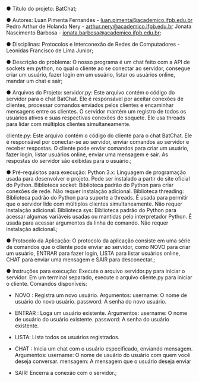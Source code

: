 ● Título do projeto: BatChat;

● Autores: Luan Pimenta Fernandes - luan.pimenta@academico.ifpb.edu.br
           Pedro Arthur de Holanda Nery - arthur.nery@academico.ifpb.edu.br
           Jonata Nascimento Barbosa - jonata.barbosa@academico.ifpb.edu.br;
           
● Disciplinas: Protocolos e Interconexão de Redes de Computadores - Leonidas Francisco de Lima Junior;

● Descrição do problema: O nosso programa é um chat feito com a API de sockets em python, no qual o cliente ao se conectar ao servidor, consegue criar um usuário, fazer login em um usuário, listar os usuários online, mandar um chat e sair;

● Arquivos do Projeto: 
servidor.py: Este arquivo contém o código do servidor para o chat BatChat. Ele é responsável por aceitar conexões de clientes, processar comandos enviados pelos clientes e encaminhar mensagens entre os clientes. O servidor mantém um registro de todos os usuários ativos e suas respectivas conexões de soquete. Ele usa threads para lidar com múltiplos clientes simultaneamente.

cliente.py: Este arquivo contém o código do cliente para o chat BatChat. Ele é responsável por conectar-se ao servidor, enviar comandos ao servidor e receber respostas. O cliente pode enviar comandos para criar um usuário, fazer login, listar usuários online, enviar uma mensagem e sair. As respostas do servidor são exibidas para o usuário.;

● Pré-requisitos para execução: 
Python 3.x: Linguagem de programação usada para desenvolver o projeto. Pode ser instalado a partir do site oficial do Python.
Biblioteca socket: Biblioteca padrão do Python para criar conexões de rede. Não requer instalação adicional.
Biblioteca threading: Biblioteca padrão do Python para suporte a threads. É usada para permitir que o servidor lide com múltiplos clientes simultaneamente. Não requer instalação adicional.
Biblioteca sys: Biblioteca padrão do Python para acessar algumas variáveis usadas ou mantidas pelo interpretador Python. É usada para acessar argumentos da linha de comando. Não requer instalação adicional.;

● Protocolo da Aplicação: 
O protocolo da aplicação consiste em uma série de comandos que o cliente pode enviar ao servidor, como NOVO para criar um usuário, ENTRAR para fazer login, LISTA para listar usuários online, CHAT para enviar uma mensagem e SAIR para desconectar.;

● Instruções para execução: 
Execute o arquivo servidor.py para iniciar o servidor.
Em um terminal separado, execute o arquivo cliente.py para iniciar o cliente.
Comandos disponíveis:

* NOVO <username> <password>: Registra um novo usuário.
    Argumentos:
        username: O nome de usuário do novo usuário.
        password: A senha do novo usuário.

* ENTRAR <username> <password>: Loga um usuário existente.
    Argumentos:
        username: O nome de usuário do usuário existente.
        password: A senha do usuário existente.

* LISTA: Lista todos os usuários registrados.

* CHAT <username> <mensagem>: Inicia um chat com o usuário especificado, enviando mensagem.
    Argumentos:
        username: O nome de usuário do usuário com quem você deseja conversar.
        mensagem: A mensagem que o usuário deseja enviar

* SAIR: Encerra a conexão com o servidor.;
